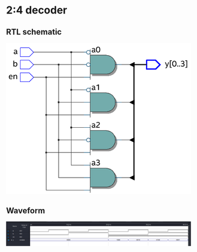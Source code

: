 # 2:4 decoder

## RTL schematic

![image-20220227145557742](README.assets/image-20220227145557742.png)

## Waveform

![image-20220227145606932](README.assets/image-20220227145606932.png)

